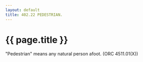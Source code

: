 ```yaml
---
layout: default 
title: 402.22 PEDESTRIAN.
---
```


{{ page.title }}
================

"Pedestrian" means any natural person afoot. (ORC 4511.01(X))
